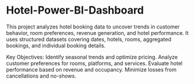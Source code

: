 # Hotel-Power-BI-Dashboard
This project analyzes hotel booking data to uncover trends in customer behavior, room preferences, revenue generation, and hotel performance. It uses structured datasets covering dates, hotels, rooms, aggregated bookings, and individual booking details.

Key Objectives:
Identify seasonal trends and optimize pricing.
Analyze customer preferences for rooms, platforms, and services.
Evaluate hotel performance based on revenue and occupancy.
Minimize losses from cancellations and no-shows.
